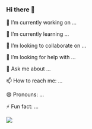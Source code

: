 ### Hi there 👋

🔭 I’m currently working on ...

🌱 I’m currently learning ...

👯 I’m looking to collaborate on ...

🤔 I’m looking for help with ...

💬 Ask me about ...

📫 How to reach me: ...

😄 Pronouns: ...

⚡ Fun fact: ...

<img src="https://github-readme-stats.vercel.app/api?username=yujiangshui&count_private=true&show_icons=true" />

<!--
**RicardoLSW/RicardoLSW** is a ✨ _special_ ✨ repository because its `README.md` (this file) appears on your GitHub profile.

Here are some ideas to get you started:

- 🔭 I’m currently working on ...
- 🌱 I’m currently learning ...
- 👯 I’m looking to collaborate on ...
- 🤔 I’m looking for help with ...
- 💬 Ask me about ...
- 📫 How to reach me: ...
- 😄 Pronouns: ...
- ⚡ Fun fact: ...
-->
